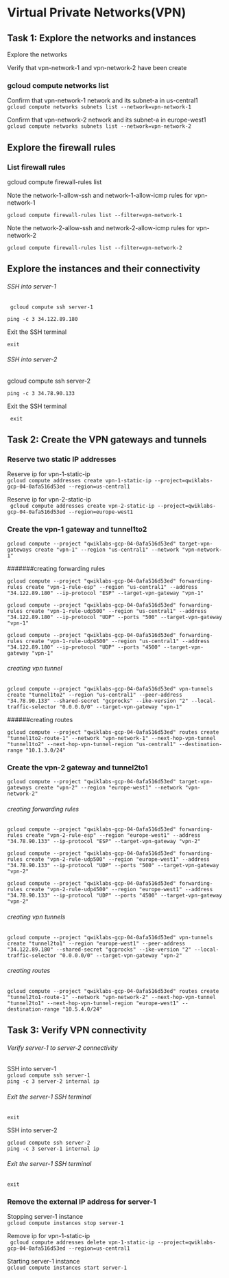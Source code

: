 # Virtual Private Networks(VPN)  

## Task 1: Explore the networks and instances  

 Explore the networks  

Verify that vpn-network-1 and vpn-network-2 have been create  

### gcloud compute networks list  

Confirm that vpn-network-1 network and its subnet-a in us-central1  
``` gcloud compute networks subnets list --network=vpn-network-1 ```  

Confirm that vpn-network-2 network and its subnet-a in europe-west1    
``` gcloud compute networks subnets list --network=vpn-network-2 ```  

## Explore the firewall rules  

### List firewall rules   

gcloud compute firewall-rules list  

Note the network-1-allow-ssh and network-1-allow-icmp rules for vpn-network-1  

``` gcloud compute firewall-rules list --filter=vpn-network-1 ```  

Note the network-2-allow-ssh and network-2-allow-icmp rules for vpn-network-2  

``` gcloud compute firewall-rules list --filter=vpn-network-2 ```  

## Explore the instances and their connectivity  

###### SSH into server-1  

``` gcloud compute ssh server-1```  

``` ping -c 3 34.122.89.180 ```  

Exit the SSH terminal  

``` exit ```

###### SSH into server-2   

gcloud compute ssh server-2  

``` ping -c 3 34.78.90.133 ``` 

Exit the SSH terminal

``` exit``` 

## Task 2: Create the VPN gateways and tunnels  

### Reserve two static IP addresses  

Reserve ip for vpn-1-static-ip  
``` gcloud compute addresses create vpn-1-static-ip --project=qwiklabs-gcp-04-0afa516d53ed --region=us-central1 ```

Reserve ip for vpn-2-static-ip  
``` gcloud compute addresses create vpn-2-static-ip --project=qwiklabs-gcp-04-0afa516d53ed --region=europe-west1```  

### Create the vpn-1 gateway and tunnel1to2  

``` gcloud compute --project "qwiklabs-gcp-04-0afa516d53ed" target-vpn-gateways create "vpn-1" --region "us-central1" --network "vpn-network-1" ```

#######creating forwarding rules

``` gcloud compute --project "qwiklabs-gcp-04-0afa516d53ed" forwarding-rules create "vpn-1-rule-esp" --region "us-central1" --address "34.122.89.180" --ip-protocol "ESP" --target-vpn-gateway "vpn-1" ```  

``` gcloud compute --project "qwiklabs-gcp-04-0afa516d53ed" forwarding-rules create "vpn-1-rule-udp500" --region "us-central1" --address "34.122.89.180" --ip-protocol "UDP" --ports "500" --target-vpn-gateway "vpn-1" ```  

``` gcloud compute --project "qwiklabs-gcp-04-0afa516d53ed" forwarding-rules create "vpn-1-rule-udp4500" --region "us-central1" --address "34.122.89.180" --ip-protocol "UDP" --ports "4500" --target-vpn-gateway "vpn-1" ```  

###### creating vpn tunnel  

``` gcloud compute --project "qwiklabs-gcp-04-0afa516d53ed" vpn-tunnels create "tunnel1to2" --region "us-central1" --peer-address "34.78.90.133" --shared-secret "gcprocks" --ike-version "2" --local-traffic-selector "0.0.0.0/0" --target-vpn-gateway "vpn-1" ```  

######creating routes  

``` gcloud compute --project "qwiklabs-gcp-04-0afa516d53ed" routes create "tunnel1to2-route-1" --network "vpn-network-1" --next-hop-vpn-tunnel "tunnel1to2" --next-hop-vpn-tunnel-region "us-central1" --destination-range "10.1.3.0/24" ```  

### Create the vpn-2 gateway and tunnel2to1  

``` gcloud compute --project "qwiklabs-gcp-04-0afa516d53ed" target-vpn-gateways create "vpn-2" --region "europe-west1" --network "vpn-network-2" ```  

###### creating forwarding rules  

``` gcloud compute --project "qwiklabs-gcp-04-0afa516d53ed" forwarding-rules create "vpn-2-rule-esp" --region "europe-west1" --address "34.78.90.133" --ip-protocol "ESP" --target-vpn-gateway "vpn-2" ```  

``` gcloud compute --project "qwiklabs-gcp-04-0afa516d53ed" forwarding-rules create "vpn-2-rule-udp500" --region "europe-west1" --address "34.78.90.133" --ip-protocol "UDP" --ports "500" --target-vpn-gateway "vpn-2" ```  

``` gcloud compute --project "qwiklabs-gcp-04-0afa516d53ed" forwarding-rules create "vpn-2-rule-udp4500" --region "europe-west1" --address "34.78.90.133" --ip-protocol "UDP" --ports "4500" --target-vpn-gateway "vpn-2" ``` 

###### creating vpn tunnels  

``` gcloud compute --project "qwiklabs-gcp-04-0afa516d53ed" vpn-tunnels create "tunnel2to1" --region "europe-west1" --peer-address "34.122.89.180" --shared-secret "gcprocks" --ike-version "2" --local-traffic-selector "0.0.0.0/0" --target-vpn-gateway "vpn-2" ```

###### creating routes 

``` gcloud compute --project "qwiklabs-gcp-04-0afa516d53ed" routes create "tunnel2to1-route-1" --network "vpn-network-2" --next-hop-vpn-tunnel "tunnel2to1" --next-hop-vpn-tunnel-region "europe-west1" --destination-range "10.5.4.0/24" ```  

## Task 3: Verify VPN connectivity  

###### Verify server-1 to server-2 connectivity  

SSH into server-1  
``` gcloud compute ssh server-1 ```  
``` ping -c 3 server-2 internal ip ```  

###### Exit the server-1 SSH terminal  

``` exit ```

SSH into server-2  

``` gcloud compute ssh server-2 ```  
``` ping -c 3 server-1 internal ip ```  

###### Exit the server-1 SSH terminal  

``` exit ```  

### Remove the external IP address for server-1  

Stopping server-1 instance  
``` gcloud compute instances stop server-1 ```  

Remove ip for vpn-1-static-ip  
``` gcloud compute addresses delete vpn-1-static-ip --project=qwiklabs-gcp-04-0afa516d53ed --region=us-central1``` 

Starting server-1 instance  
``` gcloud compute instances start server-1 ```   
